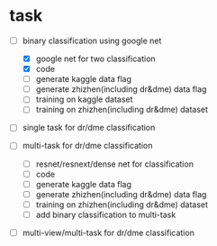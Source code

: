 # task

- [ ] binary classification using google net
    - [x] google net for two classification
    - [x] code
    - [ ] generate kaggle data flag
    - [ ] generate zhizhen(including dr&dme) data flag
    - [ ] training on kaggle dataset
    - [ ] training on zhizhen(including dr&dme) dataset
- [ ] single task for dr/dme classification
    
- [ ] multi-task for dr/dme classification
    - [ ] resnet/resnext/dense net for classification
    - [ ] code
    - [ ] generate kaggle data flag
    - [ ] generate zhizhen(including dr&dme) data flag
    - [ ] training on zhizhen(including dr&dme) dataset
    - [ ] add binary classification to multi-task    
- [ ] multi-view/multi-task for dr/dme classification

    